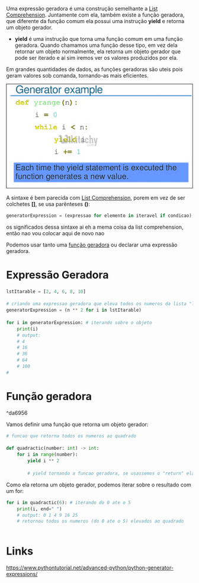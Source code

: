 Uma expressão geradora é uma construção semelhante a [List Comprehension](./List%20Comprehension.md). Juntamente com ela, também existe a função geradora, que diferente da função comum ela possui uma instrução **yield** e retorna um objeto gerador.

- **yield** é uma instrução que torna uma função comum em uma função geradora. Quando chamamos uma função desse tipo, em vez dela retornar um objeto normalmente, ela retorna um objeto gerador que pode ser iterado e aí sim iremos ver os valores produzidos por ela.

Em grandes quantidades de dados, as funções geradoras são uteis pois geram valores sob comanda, tornando-as mais eficientes.

![](../../../Images/Python/Generator%20Expression/Pasted%20image%2020231221154600.png)

A sintaxe é bem parecida com [List Comprehension](List%20Comprehension.md), porem em vez de ser colchetes **[]**, se usa parênteses **()**:

```python
generatorExpression = (expressao for elemento in iteravel if condicao)
```

os significados dessa sintaxe ai eh a mema coisa da list comprehension, então nao vou colocar aqui de novo nao

Podemos usar tanto uma [função geradora](#^da6956) ou declarar uma expressão geradora.

# Expressão Geradora

```python
lstItarable = [2, 4, 6, 8, 10]

# criando uma expressao geradora que eleva todos os numeros da lista "lstItarable" ao quadrado
generatorExpression = (n ** 2 for i in lstItarable)

for i in generatorExpression: # iterando sobre o objeto
	print(i)
	# output:
	# 4
	# 16
	# 36
	# 64
	# 100
#
```


# Função geradora

^da6956

Vamos definir uma função que retorna um objeto gerador:
```python
# funcao que retorna todos os numeros ao quadrado

def quadractic(number: int) -> int: 
	for i in range(number):
		yield i ** 2 
		
		# yield tornando a funcao geradora, se usassemos o "return" ela seria uma funcao comum e nao precisariamos iterar sobre ela
```

Como ela retorna um objeto gerador, podemos iterar sobre o resultado com um for:

```python
for i in quadractic(6): # iterando do 0 ate o 5
	print(i, end=" ")
	# output: 0 1 4 9 16 25
	# retornou todos os numeros (do 0 ate o 5) elevados ao quadrado
	
```


# Links

https://www.pythontutorial.net/advanced-python/python-generator-expressions/

